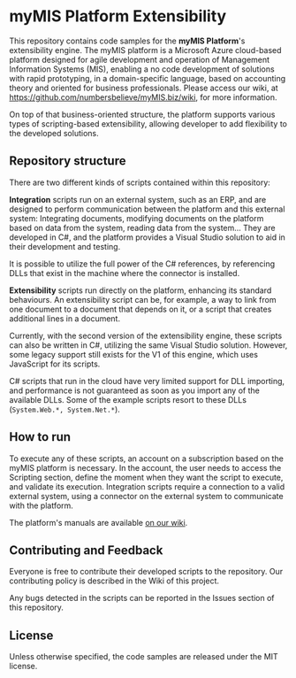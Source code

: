 # myMIS Platform Extensibility
This repository contains code samples for the **myMIS Platform**'s extensibility engine. The myMIS platform is a Microsoft Azure cloud-based platform designed for agile development and operation of Management Information Systems (MIS), enabling a no code development of solutions with rapid prototyping, in a domain-specific language, based on accounting theory and oriented for business professionals. Please access our wiki, at https://github.com/numbersbelieve/myMIS.biz/wiki, for more information.

On top of that business-oriented structure, the platform supports various types of scripting-based extensibility, allowing developer to add flexibility to the developed solutions.

## Repository structure
There are two different kinds of scripts contained within this repository:

**Integration** scripts run on an external system, such as an ERP, and are designed to perform communication between the platform and this external system: Integrating documents, modifying documents on the platform based on data from the system, reading data from the system... They are developed in C#, and the platform provides a Visual Studio solution to aid in their development and testing.

It is possible to utilize the full power of the C# references, by referencing DLLs that exist in the machine where the connector is installed.

**Extensibility** scripts run directly on the platform, enhancing its standard behaviours. An extensibility script can be, for example, a way to link from one document to a document that depends on it, or a script that creates additional lines in a document.

Currently, with the second version of the extensibility engine, these scripts can also be written in C#, utilizing the same Visual Studio solution. However, some legacy support still exists for the V1 of this engine, which uses JavaScript for its scripts.

C# scripts that run in the cloud have very limited support for DLL importing, and performance is not guaranteed as soon as you import any of the available DLLs. Some of the example scripts resort to these DLLs (`System.Web.*, System.Net.*`).

## How to run
To execute any of these scripts, an account on a subscription based on the myMIS platform is necessary. In the account, the user needs to access the Scripting section, define the moment when they want the script to execute, and validate its execution. Integration scripts require a connection to a valid external system, using a connector on the external system to communicate with the platform.

The platform's manuals are available [on our wiki](https://github.com/numbersbelieve/myMIS.biz/wiki/Platform-Manuals).

## Contributing and Feedback
Everyone is free to contribute their developed scripts to the repository. Our contributing policy is described in the Wiki of this project.

Any bugs detected in the scripts can be reported in the Issues section of this repository.

## License
Unless otherwise specified, the code samples are released under the MIT license.
